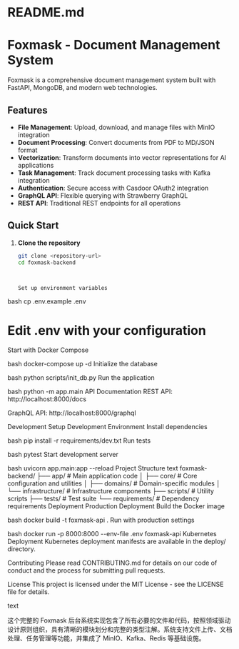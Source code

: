 # README.md

# Foxmask - Document Management System

Foxmask is a comprehensive document management system built with FastAPI, MongoDB, and modern web technologies.

## Features

- **File Management**: Upload, download, and manage files with MinIO integration
- **Document Processing**: Convert documents from PDF to MD/JSON format
- **Vectorization**: Transform documents into vector representations for AI applications
- **Task Management**: Track document processing tasks with Kafka integration
- **Authentication**: Secure access with Casdoor OAuth2 integration
- **GraphQL API**: Flexible querying with Strawberry GraphQL
- **REST API**: Traditional REST endpoints for all operations

## Quick Start

1. **Clone the repository**
   ```bash
   git clone <repository-url>
   cd foxmask-backend



   Set up environment variables

bash
cp .env.example .env
# Edit .env with your configuration
Start with Docker Compose

bash
docker-compose up -d
Initialize the database

bash
python scripts/init_db.py
Run the application

bash
python -m app.main
API Documentation
REST API: http://localhost:8000/docs

GraphQL API: http://localhost:8000/graphql

Development
Setup Development Environment
Install dependencies

bash
pip install -r requirements/dev.txt
Run tests

bash
pytest
Start development server

bash
uvicorn app.main:app --reload
Project Structure
text
foxmask-backend/
├── app/                 # Main application code
│   ├── core/           # Core configuration and utilities
│   ├── domains/        # Domain-specific modules
│   └── infrastructure/ # Infrastructure components
├── scripts/            # Utility scripts
├── tests/              # Test suite
└── requirements/       # Dependency requirements
Deployment
Production Deployment
Build the Docker image

bash
docker build -t foxmask-api .
Run with production settings

bash
docker run -p 8000:8000 --env-file .env foxmask-api
Kubernetes Deployment
Kubernetes deployment manifests are available in the deploy/ directory.

Contributing
Please read CONTRIBUTING.md for details on our code of conduct and the process for submitting pull requests.

License
This project is licensed under the MIT License - see the LICENSE file for details.

text

这个完整的 Foxmask 后台系统实现包含了所有必要的文件和代码，按照领域驱动设计原则组织，具有清晰的模块划分和完整的类型注解。系统支持文件上传、文档处理、任务管理等功能，并集成了 MinIO、Kafka、Redis 等基础设施。